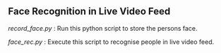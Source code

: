 ## Face Recognition in Live Video Feed

*record_face.py* : Run this python script to store the persons face.

*face_rec.py* : Execute this script to recognise people in live video feed.
